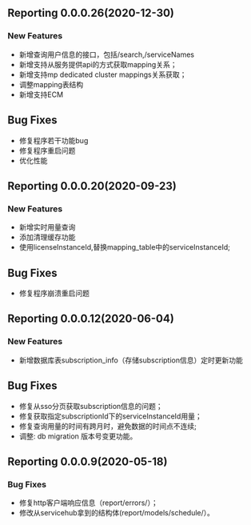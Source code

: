 ## Reporting 0.0.0.26(2020-12-30)
### New Features
 * 新增查询用户信息的接口，包括/search,/serviceNames
 * 新增支持从服务提供api的方式获取mapping关系；
 * 新增支持mp dedicated cluster mappings关系获取；
 * 调整mapping表结构
 * 新增支持ECM
## Bug Fixes
 * 修复程序若干功能bug
 * 修复程序重启问题
 * 优化性能
 

## Reporting 0.0.0.20(2020-09-23)
### New Features
 * 新增实时用量查询
 * 添加清理缓存功能
 * 使用licenseInstanceId,替换mapping_table中的serviceInstanceId;
## Bug Fixes
 * 修复程序崩溃重启问题


## Reporting 0.0.0.12(2020-06-04)
### New Features

 * 新增数据库表subscription_info（存储subscription信息）定时更新功能

## Bug Fixes

 *  修复从sso分页获取subscription信息的问题；
 *  修复获取指定subscriptionId下的serviceInstanceId用量；
 *  修复查询用量的时间有跨月时，避免数据的时间点不连续;
 *  调整: db migration 版本号变更功能。

## Reporting  0.0.0.9(2020-05-18)

### Bug Fixes
 * 修复http客户端响应信息（report/errors/）；
* 修改从servicehub拿到的结构体(report/models/schedule/）。
